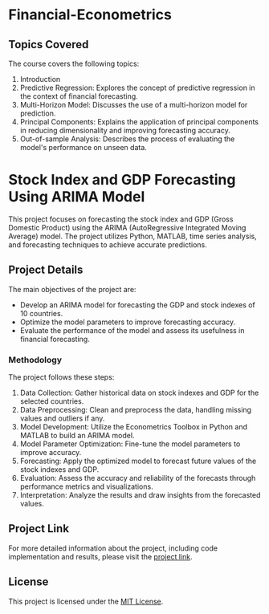 # Financial-Econometrics


## Topics Covered

The course covers the following topics:

1. Introduction
2. Predictive Regression: Explores the concept of predictive regression in the context of financial forecasting.
3. Multi-Horizon Model: Discusses the use of a multi-horizon model for prediction.
4. Principal Components: Explains the application of principal components in reducing dimensionality and improving forecasting accuracy.
5. Out-of-sample Analysis: Describes the process of evaluating the model's performance on unseen data.


# Stock Index and GDP Forecasting Using ARIMA Model

This project focuses on forecasting the stock index and GDP (Gross Domestic Product) using the ARIMA (AutoRegressive Integrated Moving Average) model. The project utilizes Python, MATLAB, time series analysis, and forecasting techniques to achieve accurate predictions.

## Project Details

The main objectives of the project are:

- Develop an ARIMA model for forecasting the GDP and stock indexes of 10 countries.
- Optimize the model parameters to improve forecasting accuracy.
- Evaluate the performance of the model and assess its usefulness in financial forecasting.

### Methodology

The project follows these steps:

1. Data Collection: Gather historical data on stock indexes and GDP for the selected countries.
2. Data Preprocessing: Clean and preprocess the data, handling missing values and outliers if any.
3. Model Development: Utilize the Econometrics Toolbox in Python and MATLAB to build an ARIMA model.
4. Model Parameter Optimization: Fine-tune the model parameters to improve accuracy.
5. Forecasting: Apply the optimized model to forecast future values of the stock indexes and GDP.
6. Evaluation: Assess the accuracy and reliability of the forecasts through performance metrics and visualizations.
7. Interpretation: Analyze the results and draw insights from the forecasted values.

## Project Link

For more detailed information about the project, including code implementation and results, please visit the [project link](https://github.com/adityamhaske/Financial-Econometrics/Project).

## License
This project is licensed under the [MIT License](LICENSE).

